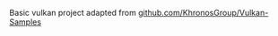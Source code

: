 Basic vulkan project adapted from [github.com/KhronosGroup/Vulkan-Samples]( https://github.com/KhronosGroup/Vulkan-Samples)
